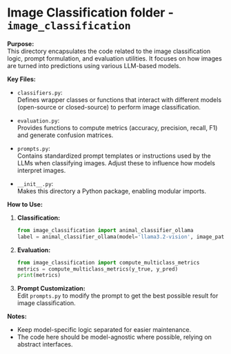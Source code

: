 # Image Classification folder - `image_classification`
 
**Purpose:**  
This directory encapsulates the code related to the image classification logic, prompt formulation, and evaluation utilities. It focuses on how images are turned into predictions using various LLM-based models.

**Key Files:**

- `classifiers.py`:  
  Defines wrapper classes or functions that interact with different models (open-source or closed-source) to perform image classification.

- `evaluation.py`:  
  Provides functions to compute metrics (accuracy, precision, recall, F1) and generate confusion matrices.

- `prompts.py`:  
  Contains standardized prompt templates or instructions used by the LLMs when classifying images. Adjust these to influence how models interpret images.

- `__init__.py`:  
  Makes this directory a Python package, enabling modular imports.

**How to Use:**

1. **Classification:**  
   ```python
   from image_classification import animal_classifier_ollama
   label = animal_classifier_ollama(model='llama3.2-vision', image_path='path/to/image.jpg', system_prompt=SYSTEM_PROMPT, user_prompt=USER_PROMPT) 
   ```

2. **Evaluation:**  
   ```python
   from image_classification import compute_multiclass_metrics
   metrics = compute_multiclass_metrics(y_true, y_pred)
   print(metrics)
   ```

3. **Prompt Customization:**  
   Edit `prompts.py` to modify the prompt to get the best possible result for image classification.

**Notes:**  
- Keep model-specific logic separated for easier maintenance.
- The code here should be model-agnostic where possible, relying on abstract interfaces.